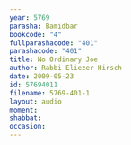 ```yaml
---
year: 5769
parasha: Bamidbar
bookcode: "4"
fullparashacode: "401"
parashacode: "401"
title: No Ordinary Joe
author: Rabbi Eliezer Hirsch
date: 2009-05-23
id: 57694011
filename: 5769-401-1
layout: audio
moment: 
shabbat: 
occasion: 
---
```

